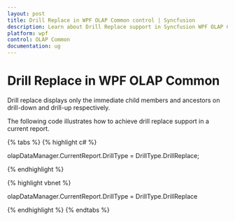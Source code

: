 ```yaml
---
layout: post
title: Drill Replace in WPF OLAP Common control | Syncfusion
description: Learn about Drill Replace support in Syncfusion WPF OLAP Common control and more.
platform: wpf
control: OLAP Common
documentation: ug
---
```


# Drill Replace in WPF OLAP Common

Drill replace displays only the immediate child members and ancestors on drill-down and drill-up respectively.

The following code illustrates how to achieve drill replace support in a current report.

{% tabs %}
{% highlight c# %}

olapDataManager.CurrentReport.DrillType = DrillType.DrillReplace;


{% endhighlight %}


{% highlight vbnet %}

olapDataManager.CurrentReport.DrillType = DrillType.DrillReplace

{% endhighlight %}
{% endtabs %}



